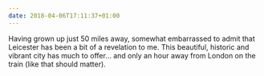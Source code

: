 ```yaml
---
date: 2018-04-06T17:11:37+01:00
---
```


Having grown up just 50 miles away, somewhat embarrassed to admit that Leicester has been a bit of a revelation to me. This beautiful, historic and vibrant city has much to offer… and only an hour away from London on the train (like that should matter).
